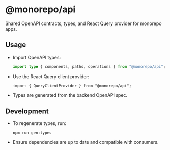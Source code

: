 # @monorepo/api

Shared OpenAPI contracts, types, and React Query provider for monorepo apps.

## Usage

- Import OpenAPI types:
  ```ts
  import type { components, paths, operations } from "@monorepo/api";
  ```

- Use the React Query client provider:
  ```tsx
  import { QueryClientProvider } from "@monorepo/api";
  ```

- Types are generated from the backend OpenAPI spec.

## Development

- To regenerate types, run:
  ```
  npm run gen:types
  ```

- Ensure dependencies are up to date and compatible with consumers.
